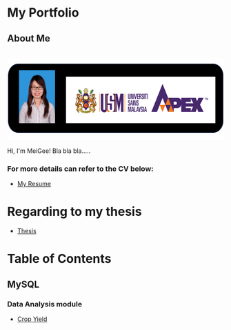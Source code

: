 # My Portfolio
## About Me

&nbsp;&nbsp;&nbsp;&nbsp;&nbsp;&nbsp;&nbsp;&nbsp;&nbsp;&nbsp;&nbsp;&nbsp;&nbsp;&nbsp;&nbsp;&nbsp;&nbsp;&nbsp;&nbsp;&nbsp;&nbsp;&nbsp;&nbsp;&nbsp;&nbsp;&nbsp;&nbsp;&nbsp;&nbsp;&nbsp;&nbsp;
<img src="https://github.com/meigeeong/My-Portfolio/blob/main/img/MyBanner.PNG" width="573" height="188">

Hi, I'm MeiGee! Bla bla bla.....

### For more details can refer to the CV below:<br>
- [My Resume](https://github.com/meigeeong/My-Portfolio/blob/main/RESUME%20MG5%20.pdf)

# Regarding to my thesis
- [Thesis](https://github.com/meigeeong/Crop-Yield-mysql)

# Table of Contents

## MySQL

### Data Analysis module
- [Crop Yield](https://github.com/meigeeong/Crop-Yield-mysql) 
